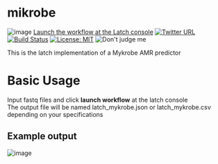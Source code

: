 # mikrobe
![image](https://user-images.githubusercontent.com/96872843/176043639-359d461a-2185-4f68-ae09-be005285ce16.png)
[Launch the workflow at the Latch console](https://console.latch.bio/explore/65683/info)
[![Twitter URL](https://img.shields.io/twitter/url/https/twitter.com/ge_odette.svg?style=social&label=Follow%20%40ge_odette)](https://twitter.com/ge_odette)
[![Build Status](https://travis-ci.org/tseemann/snippy.svg?branch=master)](https://travis-ci.org/tseemann/snippy)
[![License: MIT](https://img.shields.io/badge/License-GPL%20v2-blue.svg)](https://www.gnu.org/licenses/old-licenses/gpl-2.0.en.html)
![Don't judge me](https://img.shields.io/badge/Language-latch-steelblue.svg)

This is the latch implementation of a Mykrobe AMR predictor

# Basic Usage

Input fastq files and click __launch workflow__ at the latch console<br>
The output file will be named latch_mykrobe.json or latch_mykrobe.csv depending on your specifications

## Example output
![image](/home/sgodette/Pictures/Screenshots/mtb.png)
